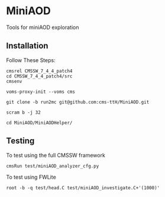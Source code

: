 MiniAOD
=======

Tools for miniAOD exploration

## Installation
Follow These Steps:

    cmsrel CMSSW_7_4_4_patch4
    cd CMSSW_7_4_4_patch4/src
    cmsenv

    voms-proxy-init --voms cms

    git clone -b run2mc git@github.com:cms-ttH/MiniAOD.git

    scram b -j 32

    cd MiniAOD/MiniAODHelper/

## Testing
To test using the full CMSSW framework

    cmsRun test/miniAOD_analyzer_cfg.py

To test using FWLite

    root -b -q test/head.C test/miniAOD_investigate.C+'(1000)'


